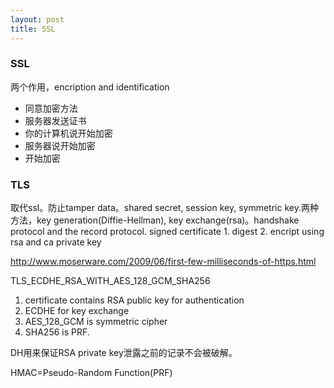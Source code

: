 ```yaml
---
layout: post
title: SSL
---
```


### SSL

两个作用，encription and identification
- 同意加密方法
- 服务器发送证书
- 你的计算机说开始加密
- 服务器说开始加密
- 开始加密


### TLS
取代ssl。防止tamper data。shared secret, session key, symmetric key.两种方法，key generation(Diffie-Hellman), key exchange(rsa)。handshake protocol and the record protocol. signed certificate 1. digest 2. encript using rsa and ca private key

http://www.moserware.com/2009/06/first-few-milliseconds-of-https.html

TLS_ECDHE_RSA_WITH_AES_128_GCM_SHA256
1. certificate contains RSA public key for authentication
2. ECDHE for key exchange
3. AES_128_GCM is symmetric cipher
4. SHA256 is PRF.

DH用来保证RSA private key泄露之前的记录不会被破解。

HMAC=Pseudo-Random Function(PRF)

